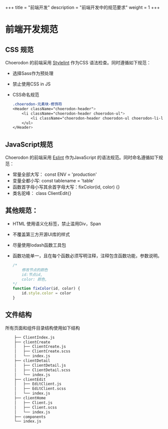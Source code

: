 +++
title = "前端开发"
description = "前端开发中的规范要求"
weight = 1
+++

# 前端开发规范

## CSS 规范
Choerodon 的前端采用 [Stylelint](https://github.com/stylelint/stylelint-config-standard) 作为CSS 语法检查。同时遵循如下规范：

* 选择Sass作为预处理
* 禁止使用CSS in JS
* CSS命名规范

    ``` CSS
    .choerodon-元素块-修饰符
    <Header className="choerodon-header">
        <li className="choerodon-header choerodon-ul">
            <li className="choerodon-header choerodon-ul choerodon-li-lg">test</li>
        </ul>
    </Header>
    ```

## JavaScript规范
Choerodon 的前端采用 [Eslint](https://eslint.org) 作为JavaScript 的语法规范。同时命名遵循如下规范：

* 常量全部大写： const ENV = 'production'
* 变量全都小写: const tablename = 'table'
* 函数首字母小写其余首字母大写：fixColor(id, color) {}
* 类名驼峰： class ClientEdit{}

## 其他规范：
* HTML 使用语义化标签，禁止滥用Div，Span
* 不覆盖第三方开源UI库的样式
* 尽量使用lodash函数工具包
* 函数功能单一，且在每个函数必须写明注释，注释包含函数功能，参数说明。 

    ``` javascript
    /*
        修改节点的颜色
        id:节点id,
        color: 颜色,
    */
    function fixColor(id, color) {
        id.style.color = color
    }
    ```

## 文件结构

所有页面和组件目录结构使用如下结构

``` bash
    ├── ClientIndex.js
    ├── clientCreate
    │   ├── ClientCreate.js
    │   ├── ClientCreate.scss
    │   └── index.js
    ├── clientDetail
    │   ├── ClientDetail.js
    │   ├── ClientDetail.scss
    │   └── index.js
    ├── clientEdit
    │   ├── EditClient.js
    │   ├── EditClient.scss
    │   └── index.js
    ├── clientHome
    │   ├── Client.js
    │   ├── Client.scss
    │   └── index.js
    ├── components
    └── index.js
```